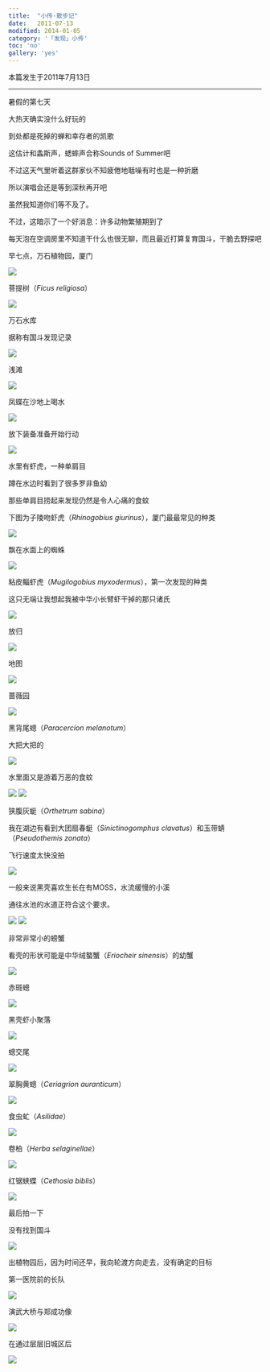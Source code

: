 ```yaml
---
title:  "小传·散步记"
date:   2011-07-13
modified: 2014-01-05
category: '「发现」小传'
toc: 'no'
gallery: 'yes'
---
```


本篇发生于2011年7月13日

---

暑假的第七天

大热天确实没什么好玩的

到处都是死掉的蝉和幸存者的凯歌

这估计和螽斯声，蟋蟀声合称Sounds of Summer吧

不过这天气里听着这群家伙不知疲倦地聒噪有时也是一种折磨

所以演唱会还是等到深秋再开吧

虽然我知道你们等不及了。

不过，这暗示了一个好消息：许多动物繁殖期到了

每天泡在空调房里不知道干什么也很无聊，而且最近打算复育国斗，干脆去野探吧

早七点，万石植物园，厦门

<img class='disc' src='https://i.postimg.cc/rwMp0Gp4/11.jpg'>

菩提树（<i>Ficus religiosa</i>）

<img class='disc' src='https://i.postimg.cc/FFSFTCdc/12.jpg'>

万石水库

据称有国斗发现记录

<img class='disc' src='https://i.postimg.cc/xCJjDt6w/13.jpg'>

浅滩

<img class='disc' src='https://i.postimg.cc/jScSzWWF/14.jpg'>

凤蝶在沙地上喝水

<img class='disc' src='https://i.postimg.cc/Xq9VXXSx/17.jpg'>

放下装备准备开始行动

<img class='disc' src='https://i.postimg.cc/RFkSMK8N/18.jpg'>

水里有虾虎，一种单肩目

蹲在水边时看到了很多罗非鱼幼

那些单肩目捞起来发现仍然是令人心痛的食蚊

下图为子陵吻虾虎（<i>Rhinogobius giurinus</i>），厦门最最常见的种类

<img class='disc' src='https://i.postimg.cc/rppFg8xF/19.jpg'>

飘在水面上的蜘蛛

<img class='disc' src='https://i.postimg.cc/mr6Z50y3/20.jpg'>

粘皮鲻虾虎（<i>Mugilogobius myxodermus</i>），第一次发现的种类

这只无端让我想起我被中华小长臂虾干掉的那只诸氏

<img class='disc' src='https://i.postimg.cc/PrkX9bY7/21.jpg'>

放归

<img class='disc' src='https://i.postimg.cc/zXSzrLkG/22.jpg'>

地图

<img class='disc' src='https://i.postimg.cc/SxSyNyZ7/23.jpg'>

蔷薇园

<img class='disc' src='https://i.postimg.cc/CKtYNbwm/24.jpg'>

黑背尾蟌（<i>Paracercion melanotum</i>）

大把大把的

<img class='disc' src='https://i.postimg.cc/t4B9sLw0/25.jpg'>

水里面又是游着万恶的食蚊

<img class='disc' src='https://i.postimg.cc/Gp9dGXn4/26.jpg'>

<img class='disc' src='https://i.postimg.cc/fL9sgkLZ/27.jpg'>

狭腹灰蜓（<i>Orthetrum sabina</i>）

我在湖边有看到大团扇春蜓（<i>Sinictinogomphus clavatus</i>）和玉带蜻（<i>Pseudothemis zonata</i>）

飞行速度太快没拍

<img class='disc' src='https://i.postimg.cc/wMYzKHyN/28.jpg'>

一般来说黑壳喜欢生长在有MOSS，水流缓慢的小溪

通往水池的水道正符合这个要求。

<img class='disc' src='https://i.postimg.cc/SRLhk5Cv/29.jpg'>

<img class='disc' src='https://i.postimg.cc/fTZsBzhn/30.jpg'>

非常非常小的螃蟹

看壳的形状可能是中华绒螯蟹（<i>Eriocheir sinensis</i>）的幼蟹

<img class='disc' src='https://i.postimg.cc/G3vrFBVx/31.jpg'>

赤斑蟌

<img class='disc' src='https://i.postimg.cc/Pr4j7gtL/32.jpg'>

黑壳虾小聚落

<img class='disc' src='https://i.postimg.cc/CxrVhbnS/33.jpg'>

蟌交尾

<img class='disc' src='https://i.postimg.cc/bwwhfmJm/34.jpg'>

翠胸黄蟌（<i>Ceriagrion auranticum</i>）

<img class='disc' src='https://i.postimg.cc/bvKcb8R5/35.jpg'>

食虫虻（<i>Asilidae</i>）

<img class='disc' src='https://i.postimg.cc/s2BCv15S/36.jpg'>

卷柏（<i>Herba selaginellae</i>）

<img class='disc' src='https://i.postimg.cc/RFKrL8sZ/37.jpg'>

红锯蛱蝶（<i>Cethosia biblis</i>）

<img class='disc' src='https://i.postimg.cc/kGm01czF/38.jpg'>

最后拍一下

没有找到国斗

<img class='disc' src='https://i.postimg.cc/KjDddTyX/39.jpg'>

出植物园后，因为时间还早，我向轮渡方向走去，没有确定的目标

第一医院前的长队

<img class='disc' src='https://i.postimg.cc/DfQkW94C/40.jpg'>

演武大桥与郑成功像

<img class='disc' src='https://i.postimg.cc/dtqMG58J/41.jpg'>

在通过层层旧城区后

<img class='disc' src='https://i.postimg.cc/KvQ6ftNB/42.jpg'>
